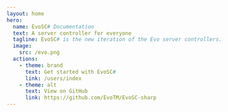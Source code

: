 ```yaml
---
layout: home
hero:
  name: EvoSC# Documentation
  text: A server controller for everyone
  tagline: EvoSC# is the new iteration of the Evo server controllers. 
  image:
    src: /evo.png
  actions:
    - theme: brand
      text: Get started with EvoSC#
      link: /users/index
    - theme: alt
      text: View on GitHub
      link: https://github.com/EvoTM/EvoSC-sharp
---
```

